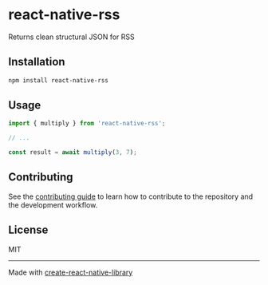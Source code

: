 # react-native-rss

Returns clean structural JSON for RSS

## Installation

```sh
npm install react-native-rss
```

## Usage


```js
import { multiply } from 'react-native-rss';

// ...

const result = await multiply(3, 7);
```


## Contributing

See the [contributing guide](CONTRIBUTING.md) to learn how to contribute to the repository and the development workflow.

## License

MIT

---

Made with [create-react-native-library](https://github.com/callstack/react-native-builder-bob)

